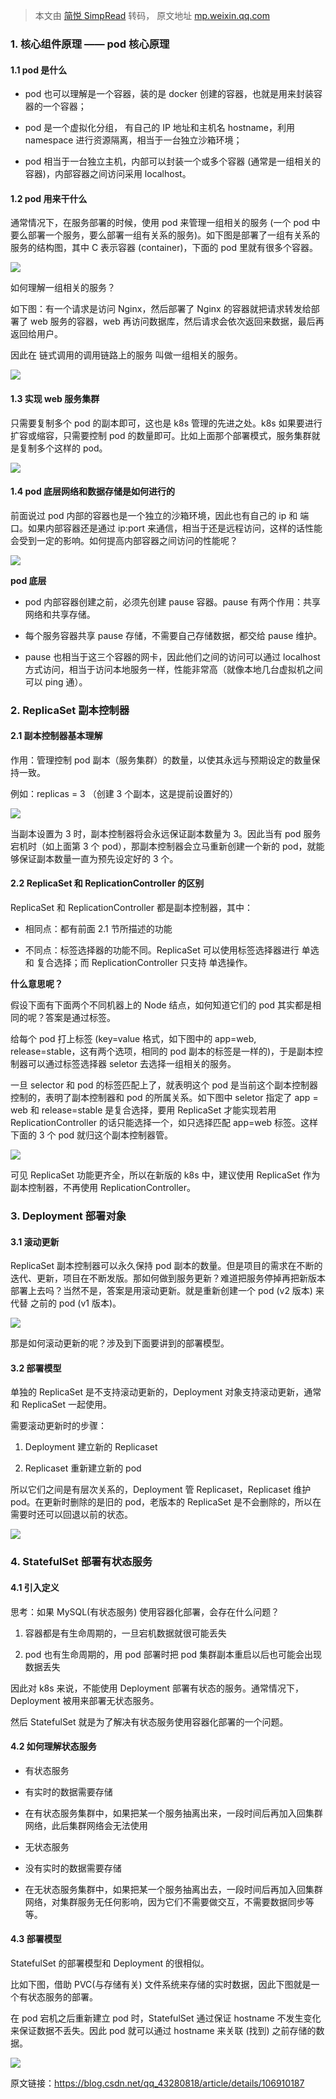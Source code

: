 > 本文由 [简悦 SimpRead](http://ksria.com/simpread/) 转码， 原文地址 [mp.weixin.qq.com](https://mp.weixin.qq.com/s?__biz=MzA3OTc0MzY1Mg==&mid=2247515151&idx=4&sn=0a9a9d9cdd573c340b366bcd526c38e9&chksm=9fac23c4a8dbaad247fe3db35b0f0c9c3b9dc25ad0d1ffeb084545fa76d8c0643b05c4078aae&mpshare=1&scene=1&srcid=0819cjoTgK6n5cg2cflWVk1I&sharer_sharetime=1629345297190&sharer_shareid=7fece245937ac96f04f0fb8e1311fff1#rd)

### 1. 核心组件原理 —— pod 核心原理

#### 1.1 pod 是什么

*   pod 也可以理解是一个容器，装的是 docker 创建的容器，也就是用来封装容器的一个容器；
    
*   pod 是一个虚拟化分组， 有自己的 IP 地址和主机名 hostname，利用 namespace 进行资源隔离，相当于一台独立沙箱环境；
    
*   pod 相当于一台独立主机，内部可以封装一个或多个容器 (通常是一组相关的容器)，内部容器之间访问采用 localhost。
    

#### 1.2 pod 用来干什么

通常情况下，在服务部署的时候，使用 pod 来管理一组相关的服务 (一个 pod 中要么部署一个服务，要么部署一组有关系的服务)。如下图是部署了一组有关系的服务的结构图，其中 C 表示容器 (container)，下面的 pod 里就有很多个容器。

![](https://mmbiz.qpic.cn/mmbiz_png/yNKv1P4Q9eXfK9Siav1Kuibwkj7JqwIRFVQ9qGeclIEiav5cQJrdbLVOmAapcfK97EKp5h3NIicN9ogLenET9HDmdQ/640?wx_fmt=png)

如何理解一组相关的服务？

如下图：有一个请求是访问 Nginx，然后部署了 Nginx 的容器就把请求转发给部署了 web 服务的容器，web 再访问数据库，然后请求会依次返回来数据，最后再返回给用户。

因此在 链式调用的调用链路上的服务 叫做一组相关的服务。

![](https://mmbiz.qpic.cn/mmbiz_png/yNKv1P4Q9eXfK9Siav1Kuibwkj7JqwIRFV728ZHTXSIRZDUpJVOGq90m9AEnWr2CLlcoM6SsvmwQicpPF6H5eJETQ/640?wx_fmt=png)

#### 1.3 实现 web 服务集群

只需要复制多个 pod 的副本即可，这也是 k8s 管理的先进之处。k8s 如果要进行扩容或缩容，只需要控制 pod 的数量即可。比如上面那个部署模式，服务集群就是复制多个这样的 pod。

![](https://mmbiz.qpic.cn/mmbiz_png/yNKv1P4Q9eXfK9Siav1Kuibwkj7JqwIRFV3BHibfCeGLTo2icraZYicicu1kmx276kp4ykpaDdQebrUeou6Q1xZfSicmA/640?wx_fmt=png)

#### 1.4 pod 底层网络和数据存储是如何进行的

前面说过 pod 内部的容器也是一个独立的沙箱环境，因此也有自己的 ip 和 端口。如果内部容器还是通过 ip:port 来通信，相当于还是远程访问，这样的话性能会受到一定的影响。如何提高内部容器之间访问的性能呢？

![](https://mmbiz.qpic.cn/mmbiz_png/yNKv1P4Q9eXfK9Siav1Kuibwkj7JqwIRFVO9BtnBv92r1tdFCDicT7Gss2zF7V1oysm2MulAkFoVCQCqEtvOwuPAw/640?wx_fmt=png)

**pod 底层**

*   pod 内部容器创建之前，必须先创建 pause 容器。pause 有两个作用：共享网络和共享存储。
    
*   每个服务容器共享 pause 存储，不需要自己存储数据，都交给 pause 维护。
    
*   pause 也相当于这三个容器的网卡，因此他们之间的访问可以通过 localhost 方式访问，相当于访问本地服务一样，性能非常高（就像本地几台虚拟机之间可以 ping 通）。
    

### 2. ReplicaSet 副本控制器

#### 2.1 副本控制器基本理解

作用：管理控制 pod 副本（服务集群）的数量，以使其永远与预期设定的数量保持一致。

例如：replicas = 3 （创建 3 个副本，这是提前设置好的）

![](https://mmbiz.qpic.cn/mmbiz_png/yNKv1P4Q9eXfK9Siav1Kuibwkj7JqwIRFVf8D3QTbHQ6BxyAYanlKnsic61luR8P1BB3VpC4Gic2W9eXXeFyU8lMpQ/640?wx_fmt=png)

当副本设置为 3 时，副本控制器将会永远保证副本数量为 3。因此当有 pod 服务宕机时（如上面第 3 个 pod），那副本控制器会立马重新创建一个新的 pod，就能够保证副本数量一直为预先设定好的 3 个。

#### 2.2 ReplicaSet 和 ReplicationController 的区别

ReplicaSet 和 ReplicationController 都是副本控制器，其中：

*   相同点：都有前面 2.1 节所描述的功能
    
*   不同点：标签选择器的功能不同。ReplicaSet 可以使用标签选择器进行 单选 和 复合选择；而 ReplicationController 只支持 单选操作。
    

**什么意思呢？**

假设下面有下面两个不同机器上的 Node 结点，如何知道它们的 pod 其实都是相同的呢？答案是通过标签。

给每个 pod 打上标签 (key=value 格式，如下图中的 app=web, release=stable，这有两个选项，相同的 pod 副本的标签是一样的)，于是副本控制器可以通过标签选择器 seletor 去选择一组相关的服务。

一旦 selector 和 pod 的标签匹配上了，就表明这个 pod 是当前这个副本控制器控制的，表明了副本控制器和 pod 的所属关系。如下图中 seletor 指定了 app = web 和 release=stable 是复合选择，要用 ReplicaSet 才能实现若用 ReplicationController 的话只能选择一个，如只选择匹配 app=web 标签。这样下面的 3 个 pod 就归这个副本控制器管。

![](https://mmbiz.qpic.cn/mmbiz_png/yNKv1P4Q9eXfK9Siav1Kuibwkj7JqwIRFVCmm0XpP0VJwUd2UZLH4JWib0y07dPwheCLYTicXaE2ibJP8rpuSbDoEQQ/640?wx_fmt=png)

可见 ReplicaSet 功能更齐全，所以在新版的 k8s 中，建议使用 ReplicaSet 作为副本控制器，不再使用 ReplicationController。

### 3. Deployment 部署对象

#### 3.1 滚动更新

ReplicaSet 副本控制器可以永久保持 pod 副本的数量。但是项目的需求在不断的迭代、更新，项目在不断发版。那如何做到服务更新？难道把服务停掉再把新版本部署上去吗？当然不是，答案是用滚动更新。就是重新创建一个 pod (v2 版本) 来代替 之前的 pod (v1 版本)。

![](https://mmbiz.qpic.cn/mmbiz_png/yNKv1P4Q9eXfK9Siav1Kuibwkj7JqwIRFVxIkks7WBttrdXOaozLyYia3uRqccXsXKXSKvT4P1icia968b7M8OozuVA/640?wx_fmt=png)

那是如何滚动更新的呢？涉及到下面要讲到的部署模型。

#### 3.2 部署模型

单独的 ReplicaSet 是不支持滚动更新的，Deployment 对象支持滚动更新，通常和 ReplicaSet 一起使用。

需要滚动更新时的步骤：

1.  Deployment 建立新的 Replicaset
    
2.  Replicaset 重新建立新的 pod
    

所以它们之间是有层次关系的，Deployment 管 Replicaset，Replicaset 维护 pod。在更新时删除的是旧的 pod，老版本的 ReplicaSet 是不会删除的，所以在需要时还可以回退以前的状态。

![](https://mmbiz.qpic.cn/mmbiz_png/yNKv1P4Q9eXfK9Siav1Kuibwkj7JqwIRFVWEIUHmKZxH7coezHJpib0ibR6VDhVsrhGGst7rgLunjt7YKyI4AanIibg/640?wx_fmt=png)

### 4. StatefulSet 部署有状态服务

#### 4.1 引入定义

思考：如果 MySQL(有状态服务) 使用容器化部署，会存在什么问题？

1.  容器都是有生命周期的，一旦宕机数据就很可能丢失
    
2.  pod 也有生命周期的，用 pod 部署时把 pod 集群副本重启以后也可能会出现数据丢失
    

因此对 k8s 来说，不能使用 Deployment 部署有状态的服务。通常情况下，Deployment 被用来部署无状态服务。

然后 StatefulSet 就是为了解决有状态服务使用容器化部署的一个问题。

#### 4.2 如何理解状态服务

*   有状态服务
    

*   有实时的数据需要存储
    
*   在有状态服务集群中，如果把某一个服务抽离出来，一段时间后再加入回集群网络，此后集群网络会无法使用
    

*   无状态服务
    

*   没有实时的数据需要存储
    
*   在无状态服务集群中，如果把某一个服务抽离出去，一段时间后再加入回集群网络，对集群服务无任何影响，因为它们不需要做交互，不需要数据同步等等。
    

#### 4.3 部署模型

StatefulSet 的部署模型和 Deployment 的很相似。

比如下图，借助 PVC(与存储有关) 文件系统来存储的实时数据，因此下图就是一个有状态服务的部署。

在 pod 宕机之后重新建立 pod 时，StatefulSet 通过保证 hostname 不发生变化来保证数据不丢失。因此 pod 就可以通过 hostname 来关联 (找到) 之前存储的数据。

![](https://mmbiz.qpic.cn/mmbiz_png/yNKv1P4Q9eXfK9Siav1Kuibwkj7JqwIRFVVTuIVQK3JLI30cO9BkTWtRYP7bRjmK4TwvsGHyuVhZjMKNIspibynibA/640?wx_fmt=png)

原文链接：https://blog.csdn.net/qq_43280818/article/details/106910187